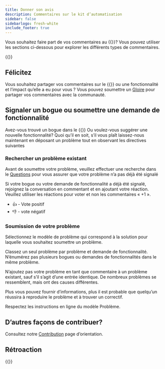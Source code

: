 ```yaml
---
title: Donner son avis
description: Commentaires sur le kit d’automatisation
sidebar: false
sidebarlogo: fresh-white
include_footer: true
---
```

Vous souhaitez faire part de vos commentaires au {{<product-name>}}? Vous pouvez utiliser les sections ci-dessous pour explorer les différents types de commentaires.

{{<toc>}}

## Félicitez

Vous souhaitez partager vos commentaires sur le {{<product-name>}} ou une fonctionnalité et l’impact qu’elle a eu pour vous ? Vous pouvez soumettre un [Gloire](https://github.com/microsoft/powercat-automation-kit/issues/new?assignees=&labels=automation-kit%2Ckudos&template=4-automation-kit-kudos.yml&title=%5BAutomation+Kit+-+Kudos%5D+Your+summary) pour partager vos commentaires avec la communauté.

## Signaler un bogue ou soumettre une demande de fonctionnalité

Avez-vous trouvé un bogue dans le {{<product-name>}} Ou voulez-vous suggérer une nouvelle fonctionnalité? Quoi qu’il en soit, s’il vous plaît laissez-nous maintenant en déposant un problème tout en observant les directives suivantes

### Rechercher un problème existant

Avant de soumettre votre problème, veuillez effectuer une recherche dans le [Questions](https://github.com/microsoft/automation-kit/issues) pour vous assurer que votre problème n’a pas déjà été signalé

Si votre bogue ou votre demande de fonctionnalité a déjà été signalé, rejoignez la conversation en commentant et en ajoutant votre réaction. Veuillez utiliser les réactions pour voter et non les commentaires « +1 ».

- 👍 - Vote positif
- 👎 - vote négatif

### Soumission de votre problème

Sélectionnez le modèle de problème qui correspond à la solution pour laquelle vous souhaitez soumettre un problème.

Classez un seul problème par problème et demande de fonctionnalité. N’énumérez pas plusieurs bogues ou demandes de fonctionnalités dans le même problème.

N’ajoutez pas votre problème en tant que commentaire à un problème existant, sauf s’il s’agit d’une entrée identique. De nombreux problèmes se ressemblent, mais ont des causes différentes.

Plus vous pouvez fournir d’informations, plus il est probable que quelqu’un réussira à reproduire le problème et à trouver un correctif.

Respectez les instructions en ligne du modèle Problème.

## D’autres façons de contribuer?

Consultez notre [Contribution](/fr/contribution) page d’orientation.

## Rétroaction

{{<questions name="/contribution/feedback.json" completed="Thank you for providing feedback" showNavigationButtons=false >}}
